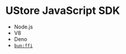 # UStore JavaScript SDK

* Node.js
* V8
* Deno
* [`bun:ffi`](https://twitter.com/jarredsumner/status/1521527222514774017)